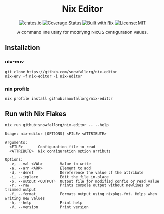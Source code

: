 <div align="center">

Nix Editor
===
[![crates.io][crates badge]][crate]
[![Coverage Status][coveralls badge]][coveralls]
[![Built with Nix][builtwithnix badge]][builtwithnix]
[![License: MIT][MIT badge]][MIT]

A command line utility for modifying NixOS configuration values.

</div>

## Installation
### nix-env
```
git clone https://github.com/snowfallorg/nix-editor
nix-env -f nix-editor -i nix-editor
```
### nix profile
```
nix profile install github:snowfallorg/nix-editor
```

## Run with Nix Flakes
```
nix run github:snowfallorg/nix-editor -- --help
```

```
Usage: nix-editor [OPTIONS] <FILE> <ATTRIBUTE>

Arguments:
  <FILE>       Configuration file to read
  <ATTRIBUTE>  Nix configuration option arribute

Options:
  -v, --val <VAL>        Value to write
  -a, --arr <ARR>        Element to add
  -d, --deref            Dereference the value of the attribute
  -i, --inplace          Edit the file in-place
  -o, --output <OUTPUT>  Output file for modified config or read value
  -r, --raw              Prints console output without newlines or trimmed output
  -f, --format           Formats output using nixpkgs-fmt. Helps when writing new values
  -h, --help             Print help
  -V, --version          Print version
```
[coveralls badge]: https://img.shields.io/coveralls/github/vlinkz/nix-editor?style=for-the-badge
[coveralls]: https://coveralls.io/github/vlinkz/nix-editor
[crates badge]: https://img.shields.io/crates/v/nix-editor.svg?style=for-the-badge
[crate]: https://crates.io/crates/nix-editor
[builtwithnix badge]: https://img.shields.io/badge/Built%20With-Nix-41439A?style=for-the-badge&logo=nixos&logoColor=white
[builtwithnix]: https://builtwithnix.org/
[MIT badge]: https://img.shields.io/badge/License-MIT-blue.svg?style=for-the-badge
[MIT]: https://opensource.org/licenses/MIT